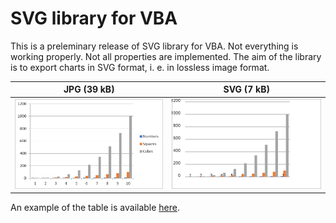 # SVG library for VBA

This is a preleminary release of SVG library for VBA. Not everything is working properly. Not all properties are implemented.
The aim of the library is to export charts in SVG format, i. e. in lossless image format.


| <center>JPG (39 kB)</center> | <center>SVG (7 kB)</center> |
|--------------------|------------------------------------|
| <img src='./Images/Picture1.jpg' width='500'> | <img src='./Images/Picture1.svg' width='500'> |


An example of the table is available [here](https://github.com/Excel-lent/SVG-library-for-VBA/releases/download/v0.0.1-alpha/SVGlib.Example.xlsm).